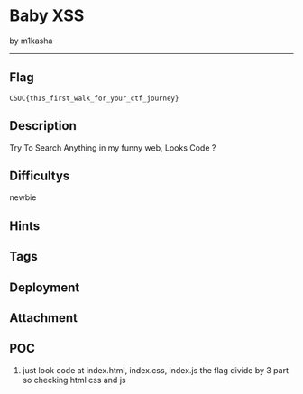 # Baby XSS

by m1kasha

---

## Flag

```
CSUC{th1s_first_walk_for_your_ctf_journey}
```

## Description
Try To Search Anything in my funny web, Looks Code ?

## Difficultys
newbie

## Hints

## Tags


## Deployment

## Attachment

## POC
1. just look code at index.html, index.css, index.js the flag divide by 3 part so checking html css and js

